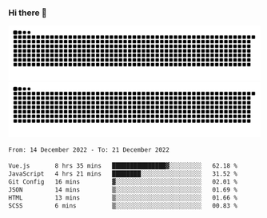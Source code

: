 ### Hi there 👋

![GitHub Snake Light](https://raw.githubusercontent.com/jichangee/jichangee/output/github-snake.svg#gh-light-mode-only)
![GitHub Snake dark](https://raw.githubusercontent.com/jichangee/jichangee/output/github-snake-dark.svg#gh-dark-mode-only)

<!--START_SECTION:waka-->

```text
From: 14 December 2022 - To: 21 December 2022

Vue.js       8 hrs 35 mins   ███████████████▓░░░░░░░░░   62.18 %
JavaScript   4 hrs 21 mins   ████████░░░░░░░░░░░░░░░░░   31.52 %
Git Config   16 mins         ▓░░░░░░░░░░░░░░░░░░░░░░░░   02.01 %
JSON         14 mins         ▒░░░░░░░░░░░░░░░░░░░░░░░░   01.69 %
HTML         13 mins         ▒░░░░░░░░░░░░░░░░░░░░░░░░   01.66 %
SCSS         6 mins          ▒░░░░░░░░░░░░░░░░░░░░░░░░   00.83 %
```

<!--END_SECTION:waka-->

<!--
![GitHub Snake Light](github-snake.svg#gh-light-mode-only)
![GitHub Snake dark](github-snake-dark.svg#gh-dark-mode-only)
-->

<!--
**jichangee/jichangee** is a ✨ _special_ ✨ repository because its `README.md` (this file) appears on your GitHub profile.

Here are some ideas to get you started:

- 🔭 I’m currently working on ...
- 🌱 I’m currently learning ...
- 👯 I’m looking to collaborate on ...
- 🤔 I’m looking for help with ...
- 💬 Ask me about ...
- 📫 How to reach me: ...
- 😄 Pronouns: ...
- ⚡ Fun fact: ...
-->
